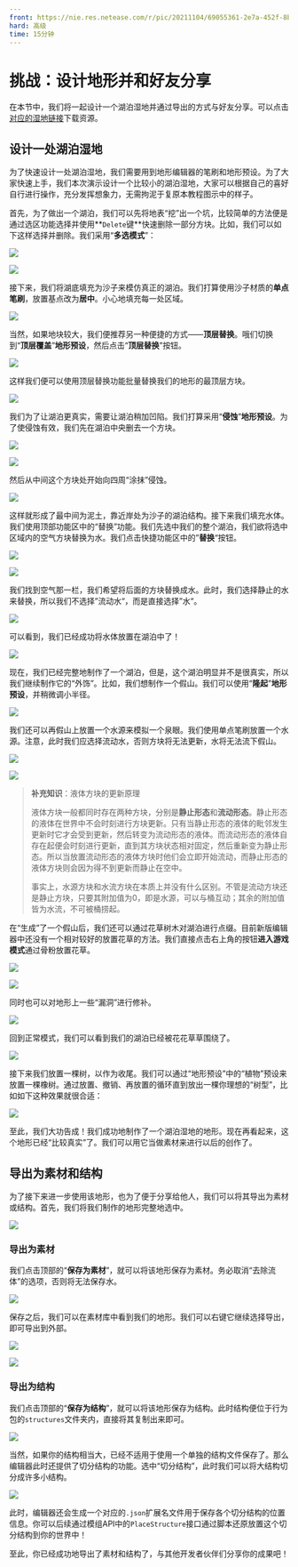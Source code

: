 ```yaml
---
front: https://nie.res.netease.com/r/pic/20211104/69055361-2e7a-452f-8b1a-f23e1262a03a.jpg
hard: 高级
time: 15分钟
---
```


# 挑战：设计地形并和好友分享

在本节中，我们将一起设计一个湖泊湿地并通过导出的方式与好友分享。可以点击 [对应的湿地链接](https://g79.gdl.netease.com/addonguide-6.zip)下载资源。

## 设计一处湖泊湿地

为了快速设计一处湖泊湿地，我们需要用到地形编辑器的笔刷和地形预设。为了大家快速上手，我们本次演示设计一个比较小的湖泊湿地，大家可以根据自己的喜好自行进行操作，充分发挥想象力，无需拘泥于复原本教程图示中的样子。

首先，为了做出一个湖泊，我们可以先将地表“挖”出一个坑，比较简单的方法便是通过选区功能选择并使用**`Delete`键**快速删除一部分方块。比如，我们可以如下这样选择并删除。我们采用“**多选模式**”：

![](./images/5.4_select_region.png)

![](./images/5.4_delete_region.png)

接下来，我们将湖底填充为沙子来模仿真正的湖泊。我们打算使用沙子材质的**单点笔刷**，放置基点改为**居中**。小心地填充每一处区域。

![](./images/5.4_set_sands.png)

当然，如果地块较大，我们便推荐另一种便捷的方式——**顶层替换**。哦们切换到“**顶层覆盖**”**地形预设**，然后点击“**顶层替换**”按钮。

![](./images/5.4_top_replace.png)

这样我们便可以使用顶层替换功能批量替换我们的地形的最顶层方块。

![](./images/5.4_top_replace_effect.png)

我们为了让湖泊更真实，需要让湖泊稍加凹陷。我们打算采用“**侵蚀**”**地形预设**。为了使侵蚀有效，我们先在湖泊中央删去一个方块。

![](./images/5.4_delete_rectangle.png)

![](./images/5.4_deleted_rectangle.png)

然后从中间这个方块处开始向四周“涂抹”侵蚀。

![](./images/5.4_erose.png)

这样就形成了最中间为泥土，靠近岸处为沙子的湖泊结构。接下来我们填充水体。我们使用顶部功能区中的“替换”功能。我们先选中我们的整个湖泊，我们欲将选中区域内的空气方块替换为水。我们点击快捷功能区中的”**替换**“按钮。

![](./images/5.4_set_water.png)

![](./images/5.4_water_replace.png)

我们找到空气那一栏，我们希望将后面的方块替换成水。此时，我们选择静止的水来替换，所以我们不选择”流动水“，而是直接选择”水“。

![](./images/5.4_water_replaced.png)

可以看到，我们已经成功将水体放置在湖泊中了！

![](./images/5.4_water_set.png)

现在，我们已经完整地制作了一个湖泊，但是，这个湖泊明显并不是很真实，所以我们继续制作它的“外饰”。比如，我们想制作一个假山。我们可以使用“**隆起**”**地形预设**，并稍微调小半径。

![](./images/5.4_make_rockery.png)

我们还可以再假山上放置一个水源来模拟一个泉眼。我们使用单点笔刷放置一个水源。注意，此时我们应选择流动水，否则方块将无法更新，水将无法流下假山。

![](./images/5.4_make_foutain.png)

![](./images/5.4_foutain.png)

> **补充知识**：液体方块的更新原理
>
> 液体方块一般都同时存在两种方块，分别是**静止形态**和**流动形态**。静止形态的液体在世界中不会时刻进行方块更新。只有当静止形态的液体的毗邻发生更新时它才会受到更新，然后转变为流动形态的液体。而流动形态的液体自存在起便会时刻进行更新，直到其方块状态相对固定，然后重新变为静止形态。所以当放置流动形态的液体方块时他们会立即开始流动，而静止形态的液体方块则会因为得不到更新而静止在空中。
>
> 事实上，水源方块和水流方块在本质上并没有什么区别。不管是流动方块还是静止方块，只要其附加值为0，即是水源，可以与桶互动；其余的附加值皆为水流，不可被桶捞起。

在“生成”了一个假山后，我们还可以通过花草树木对湖泊进行点缀。目前新版编辑器中还没有一个相对较好的放置花草的方法。我们直接点击右上角的按钮**进入游戏模式**通过骨粉放置花草。

![](./images/5.4_gaming_mode.png)

![](./images/5.4_use_bone_dust.png)

同时也可以对地形上一些“漏洞”进行修补。

![](./images/5.4_make_smoother.png)

回到正常模式，我们可以看到我们的湖泊已经被花花草草围绕了。

![](./images/5.4_grass_set.png)

接下来我们放置一棵树，以作为收尾。我们可以通过“地形预设”中的“植物”预设来放置一棵橡树。通过放置、撤销、再放置的循环直到放出一棵你理想的“树型”，比如如下这种效果就很合适：

![](./images/5.4_tree_set.png)

至此，我们大功告成！我们成功地制作了一个湖泊湿地的地形。现在再看起来，这个地形已经“比较真实”了。我们可以用它当做素材来进行以后的创作了。

## 导出为素材和结构

为了接下来进一步使用该地形，也为了便于分享给他人，我们可以将其导出为素材或结构。首先，我们将我们制作的地形完整地选中。

![](./images/5.4_region_bounded.png)

### 导出为素材

我们点击顶部的“**保存为素材**”，就可以将该地形保存为素材。务必取消“去除流体”的选项，否则将无法保存水。

![](./images/5.4_save_as_resource.png)

保存之后，我们可以在素材库中看到我们的地形。我们可以右键它继续选择导出，即可导出到外部。

![](./images/5.4_export_waterland.png)

![](./images/5.4_export_successfully.png)

### 导出为结构

我们点击顶部的“**保存为结构**”，就可以将该地形保存为结构。此时结构便位于行为包的`structures`文件夹内，直接将其复制出来即可。

![](./images/5.4_save_as_structure.png)

当然，如果你的结构相当大，已经不适用于使用一个单独的结构文件保存了。那么编辑器此时还提供了切分结构的功能。选中“切分结构”，此时我们可以将大结构切分成许多小结构。

![](./images/5.4_cut_structure.png)

此时，编辑器还会生成一个对应的`.json`扩展名文件用于保存各个切分结构的位置信息。你可以后续通过模组API中的`PlaceStructure`接口通过脚本还原放置这个切分结构到你的世界中！

至此，你已经成功地导出了素材和结构了，与其他开发者伙伴们分享你的成果吧！